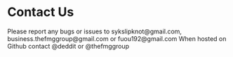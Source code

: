 <h1>Contact Us</h1>

<p>Please report any bugs or issues to sykslipknot@gmail.com, business.thefmggroup@gmail.com or fuou192@gmail.com
When hosted on Github contact @deddit or @thefmggroup</p>
